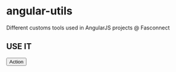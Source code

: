angular-utils
=============

Different customs tools used in AngularJS projects @ Fasconnect

USE IT 
---------

<button class="btn btn-default"
        confirm-title="My popover title?"
        confirm-placement="right"
        confirm-content="Are you sure you want to do this action ?"
        confirm-handler="callback(this)"
        confirm="Are you sure you want do this action ?">
        Action
</button>

